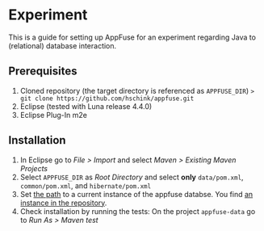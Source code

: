 Experiment
==========

This is a guide for setting up AppFuse for an experiment regarding Java to
(relational) database interaction.

Prerequisites
-------------

1. Cloned repository (the target directory is referenced as ``APPFUSE_DIR``)
```> git clone https://github.com/hschink/appfuse.git```
2. Eclipse (tested with Luna release 4.4.0)
3. Eclipse Plug-In m2e

Installation
------------

1. In Eclipse go to _File > Import_ and select _Maven > Existing Maven Projects_
2. Select ``APPFUSE_DIR`` as _Root Directory_ and select **only** ``data/pom.xml``, ``common/pom.xml``, and ``hibernate/pom.xml``
3. Set [the path](https://github.com/hschink/appfuse/blob/experiment/pom.xml#L594-L596) to a current instance of the appfuse databse. You find [an instance in the repository](https://github.com/hschink/appfuse/blob/experiment/appfuse_db.mv.db).
4. Check installation by running the tests: On the project ``appfuse-data`` go to _Run As > Maven test_
